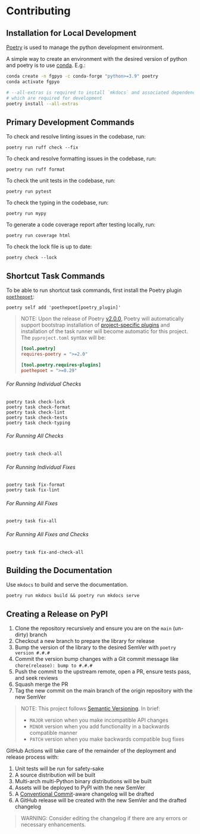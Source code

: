 # Contributing

## Installation for Local Development

[Poetry][poetry-link] is used to manage the python development environment. 

A simple way to create an environment with the desired version of python and poetry is to use [conda][conda-link].  E.g.:

```bash
conda create -n fgpyo -c conda-forge "python>=3.9" poetry
conda activate fgpyo

# --all-extras is required to install `mkdocs` and associated dependencies,
# which are required for development 
poetry install --all-extras
```

[rtd-link]:    http://fgpyo.readthedocs.org/en/stable
[poetry-link]: https://github.com/python-poetry/poetry
[conda-link]:  https://docs.conda.io/en/latest/miniconda.html

## Primary Development Commands

To check and resolve linting issues in the codebase, run:

```console
poetry run ruff check --fix
```

To check and resolve formatting issues in the codebase, run:

```console
poetry run ruff format
```

To check the unit tests in the codebase, run:

```console
poetry run pytest
```

To check the typing in the codebase, run:

```console
poetry run mypy
```

To generate a code coverage report after testing locally, run:

```console
poetry run coverage html
```

To check the lock file is up to date:

```console
poetry check --lock
```

## Shortcut Task Commands

To be able to run shortcut task commands, first install the Poetry plugin [`poethepoet`](https://poethepoet.natn.io/index.html):

```console
poetry self add 'poethepoet[poetry_plugin]'
```

> NOTE:
> Upon the release of Poetry [v2.0.0](https://github.com/orgs/python-poetry/discussions/9793#discussioncomment-11043205), Poetry will automatically support bootstrap installation of [project-specific plugins](https://github.com/python-poetry/poetry/pull/9547) and installation of the task runner will become automatic for this project.
> The `pyproject.toml` syntax will be:
> 
> ```toml
> [tool.poetry]
> requires-poetry = ">=2.0"
> 
> [tool.poetry.requires-plugins]
> poethepoet = ">=0.29"
> ```

###### For Running Individual Checks

```console
poetry task check-lock
poetry task check-format
poetry task check-lint
poetry task check-tests
poetry task check-typing
```

###### For Running All Checks

```console
poetry task check-all
```

###### For Running Individual Fixes

```console
poetry task fix-format
poetry task fix-lint
```

###### For Running All Fixes

```console
poetry task fix-all
```

###### For Running All Fixes and Checks

```console
poetry task fix-and-check-all
```


## Building the Documentation

Use `mkdocs` to build and serve the documentation.

```console
poetry run mkdocs build && poetry run mkdocs serve
```

## Creating a Release on PyPI

1. Clone the repository recursively and ensure you are on the `main` (un-dirty) branch
2. Checkout a new branch to prepare the library for release
3. Bump the version of the library to the desired SemVer with `poetry version #.#.#`
4. Commit the version bump changes with a Git commit message like `chore(release): bump to #.#.#`
5. Push the commit to the upstream remote, open a PR, ensure tests pass, and seek reviews
6. Squash merge the PR
7. Tag the new commit on the main branch of the origin repository with the new SemVer

> NOTE:
> This project follows [Semantic Versioning](https://semver.org/).
> In brief:
> 
> - `MAJOR` version when you make incompatible API changes
> - `MINOR` version when you add functionality in a backwards compatible manner
> - `PATCH` version when you make backwards compatible bug fixes

GitHub Actions will take care of the remainder of the deployment and release process with:

1. Unit tests will be run for safety-sake
2. A source distribution will be built
3. Multi-arch multi-Python binary distributions will be built
4. Assets will be deployed to PyPI with the new SemVer
5. A [Conventional Commit](https://www.conventionalcommits.org/en/v1.0.0/)-aware changelog will be drafted
6. A GitHub release will be created with the new SemVer and the drafted changelog

> WARNING:
> Consider editing the changelog if there are any errors or necessary enhancements.